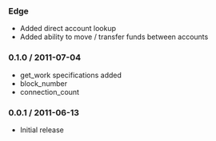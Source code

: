 ### Edge

* Added direct account lookup
* Added ability to move / transfer funds between accounts

### 0.1.0 / 2011-07-04

* get_work specifications added
* block_number
* connection_count

### 0.0.1 / 2011-06-13

* Initial release
